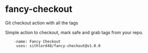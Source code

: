 # fancy-checkout
Git checkout action with all the tags

Simple action to checkout, mark safe and grab tags from your repo.

```
    -name: Fancy Checkout
     uses: sithlord48/fancy-checkout@v1.0.0
```
